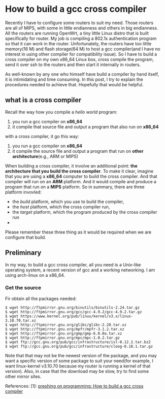How to build a gcc cross compiler
====================================


Recently I have to configure some routers to suit my need. Those routers are all of MIPS, with some in little endianness and others in big endianness. All the routers are running OpenWrt, a tiny little Linux distro that is built specifically for router. My job is compiling a 802.1x authentication program so that it can work in the router. Unfortunately, the routers have too little memory(16 M) and flash storage(64 M) to host a gcc compiler(and I have no interest in using other compiler for compatibility issue). So I have to build a cross compiler on my own x86_64 Linux box, cross compile the program, send it over ssh to the routers and then start it internally in routers.

As well-known by any one who himself have build a compiler by hand itself, it is intimidating and time consuming. In this post, I try to explain the procedures needed to achieve that. Hopefully that would be helpful.

what is a cross compiler
-------------------------
Recall the way how you compile a _hello world_ program:
  1.  you run a gcc compiler on **x86_64**
  2.  it compile that source file and output a program that also run on **x86_64**

with a cross compiler, it go this way:
  1.  you run a gcc compiler on **x86_64**
  2.  it compile the source file and output a program that run on **other architecture**(e.g., ARM or MIPS)

When building a cross compiler, it involve an additional point: **the architecture that you build the cross compiler**. To make it clear, imagine that you are using a **x86_64** computer to build the cross compiler. And that compiler will run on an **ARM** platform. And it would compile and produce a program that run on a **MIPS** platform. So in summary, there are three platform invovled:
  * the _build_ platform, which you use to build the compiler,
  * the _host_ platform, which the cross compiler run,
  * the _target_ platform, which the program produced by the cross compiler run
  *
Please remember these three thing as it would be required when we are configure that build.

Preliminary
-------------------
In my way, to build a gcc cross compiler, all you need is a Unix-like operating system, a recent version of gcc and a working networking. I am using arch-linux on a x86_64.

### Get the source

Fir obtain all the packages needed:
```
$ wget http://ftpmirror.gnu.org/binutils/binutils-2.24.tar.gz
$ wget http://ftpmirror.gnu.org/gcc/gcc-4.9.2/gcc-4.9.2.tar.gz
$ wget https://www.kernel.org/pub/linux/kernel/v3.x/linux-3.10.70.tar.xz
$ wget http://ftpmirror.gnu.org/glibc/glibc-2.20.tar.xz
$ wget http://ftpmirror.gnu.org/mpfr/mpfr-3.1.2.tar.xz
$ wget http://ftpmirror.gnu.org/gmp/gmp-6.0.0a.tar.xz
$ wget http://ftpmirror.gnu.org/mpc/mpc-1.0.2.tar.gz
$ wget ftp://gcc.gnu.org/pub/gcc/infrastructure/isl-0.12.2.tar.bz2
$ wget ftp://gcc.gnu.org/pub/gcc/infrastructure/cloog-0.18.1.tar.gz
```
Note that that may not be the newest version of the package, and you may want a specific version of some package to suit your need(for example, I want linux-kernel v3.10.70 because my router is running a kernel of that version). Also, in case that the download may be slow, try to find some other mirror sites.



References:
[1]: [preshing on programming: How to build a gcc cross compiler](http://preshing.com/20141119/how-to-build-a-gcc-cross-compiler/)

